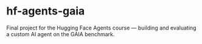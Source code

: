 # hf-agents-gaia
Final project for the Hugging Face Agents course — building and evaluating a custom AI agent on the GAIA benchmark.
